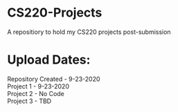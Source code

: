 # CS220-Projects
A repositiory to hold my CS220 projects post-submission<br>
# Upload Dates:
  Repository Created - 9-23-2020 <br>
  Project 1 - 9-23-2020 <br>
  Project 2 - No Code <br>
  Project 3 - TBD <br>
